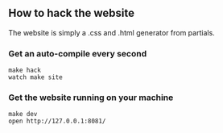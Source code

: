 ## How to hack the website

The website is simply a .css and .html generator from partials.

### Get an auto-compile every second

```
make hack
watch make site
```

### Get the website running on your machine

```
make dev
open http://127.0.0.1:8081/
```
